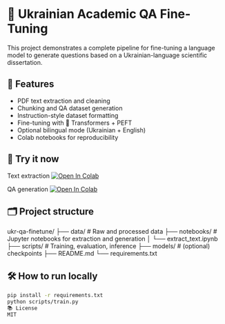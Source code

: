 # 🧠 Ukrainian Academic QA Fine-Tuning

This project demonstrates a complete pipeline for fine-tuning a language model to generate questions based on a Ukrainian-language scientific dissertation.

## 📌 Features
- PDF text extraction and cleaning
- Chunking and QA dataset generation
- Instruction-style dataset formatting
- Fine-tuning with 🤗 Transformers + PEFT
- Optional bilingual mode (Ukrainian + English)
- Colab notebooks for reproducibility

## 🚀 Try it now

Text extraction
[![Open In Colab](https://colab.research.google.com/assets/colab-badge.svg)](https://colab.research.google.com/github/IGPO/ukr-qa-finetune/blob/main/notebooks/extract_text.ipynb)

QA generation
[![Open In Colab](https://colab.research.google.com/assets/colab-badge.svg)](https://colab.research.google.com/github/IGPO/ukr-qa-finetune/blob/main/notebooks/generate_qa.ipynb)

## 🗂 Project structure
ukr-qa-finetune/
├── data/ # Raw and processed data
├── notebooks/ # Jupyter notebooks for extraction and generation
│ └── extract_text.ipynb
├── scripts/ # Training, evaluation, inference
├── models/ # (optional) checkpoints
├── README.md
└── requirements.txt

## 🛠 How to run locally

```bash
pip install -r requirements.txt
python scripts/train.py
📚 License
MIT
